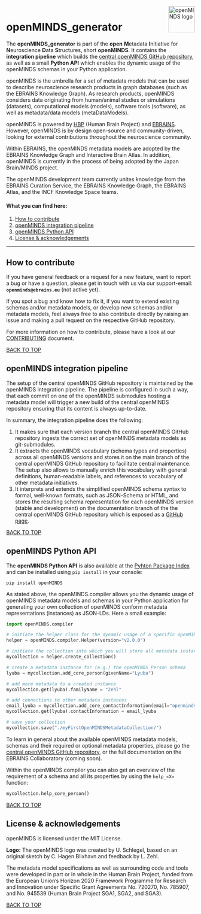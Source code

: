 <a href="https://github.com/HumanBrainProject/openMINDS/blob/main/img/openMINDS_generator_logo.png">
    <img src="https://github.com/HumanBrainProject/openMINDS/blob/main/img/openMINDS_generator_logo.png" alt="openMINDS logo" title="openMINDS" align="right" height="70" />
</a>

# openMINDS_generator <a name="welcome"/>

The **openMINDS_generator** is part of the **open** **M**etadata **I**nitiative for **N**euroscience **D**ata **S**tructures, short **openMINDS**. It contains the **integration pipeline** which builds the [central openMINDS GitHub repository](https://github.com/HumanBrainProject/openMINDS), as well as a small **Python API** which enables the dynamic usage of the openMINDS schemas in your Python application. 

openMINDS is the umbrella for a set of metadata models that can be used to describe neuroscience research products in graph databases (such as the EBRAINS Knowledge Graph). As research products, openMINDS considers data originating from human/animal studies or simulations (datasets), computational models (models), software tools (software), as well as metadata/data models (metaDataModels).

openMINDS is powered by [HBP](https://www.humanbrainproject.eu) (Human Brain Project) and [EBRAINS](https://ebrains.eu/). However, openMINDS is by design open-source and community-driven, looking for external contributions throughout the neuroscience community. 

Within EBRAINS, the openMINDS metadata models are adopted by the EBRAINS Knowledge Graph and Interactive Brain Atlas. In addition, openMINDS is currently in the process of being adopted by the Japan Brain/MINDS project.

The openMINDS development team currently unites knowledge from the EBRAINS Curation Service, the EBRAINS Knowledge Graph, the EBRAINS Atlas, and the INCF Knowledge Space teams. 

#### What you can find here:
1. [How to contribute](#how-to-contribute) 
2. [openMINDS integration pipeline](#integration-pipeline)
3. [openMINDS Python API](#python-api)
4. [License & acknowledgements](#license-and-acknowledgements)

---

## How to contribute <a name="how-to-contribute"/>

If you have general feedback or a request for a new feature, want to report a bug or have a question, please get in touch with us via our support-email: **`openminds@ebrains.eu`** (not active yet). 

If you spot a bug and know how to fix it, if you want to extend existing schemas and/or metadata models, or develop new schemas and/or metadata models, feel always free to also contribute directly by raising an issue and making a pull request on the respective GitHub repository. 

For more information on how to contribute, please have a look at our [CONTRIBUTING](./CONTRIBUTING.md) document.

[BACK TO TOP](#welcome)

## openMINDS integration pipeline  <a name="integration-pipeline"/>

The setup of the central openMINDS GitHub repository is maintained by the openMINDS integration pipeline. The pipeline is configured in such a way, that each commit on one of the openMINDS submodules hosting a metadata model will trigger a new build of the central openMINDS repository ensuring that its content is always up-to-date. 

In summary, the integration pipeline does the following:
1. It makes sure that each version branch the central openMINDS GitHub repository ingests the correct set of openMINDS metadata models as git-submodules. 
2. It extracts the openMINDS vocabulary (schema types and properties) across all openMINDS versions and stores it on the main branch of the central openMINDS GitHub repository to facilitate central maintenance. The setup also allows to manually enrich this vocabulary with general definitions, human-readable labels, and references to vocabulary of other metadata initiatives.
3. It interprets and extends the simplified openMINDS schema syntax to formal, well-known formats, such as JSON-Schema or HTML, and stores the resulting schema representation for each openMINDS version (stable and development) on the documentation branch of the the central openMINDS GitHub repository which is exposed as a [GitHub page](https://humanbrainproject.github.io/openMINDS/).


[BACK TO TOP](#welcome)

## openMINDS Python API <a name="python-api"/>

The **openMINDS Python API** is also available at the [Pyhton Package Index](https://pypi.org/project/openMINDS/) and can be installed using `pip install` in your console:

```console
pip install openMINDS
```

As stated above, the openMINDS.compiler allows you the dynamic usage of openMINDS metadata models and schemas in your Python application for generating your own collection of openMINDS conform metadata representations (instances) as JSON-LDs. Here a small example:

```python
import openMINDS.compiler

# initiate the helper class for the dynamic usage of a specific openMINDS version
helper = openMINDS.compiler.Helper(version="v2.0.0")

# initiate the collection into which you will store all metadata instances
mycollection = helper.create_collection()

# create a metadata instance for (e.g.) the openMINDS Person schema
lyuba = mycollection.add_core_person(givenName="Lyuba")

# add more metadata to a created instance
mycollection.get(lyuba).familyName = "Zehl"

# add connections to other metadata instances
email_lyuba = mycollection.add_core_contactInformation(email="openminds@ebrains.eu")
mycollection.get(lyuba).contactInformation = email_lyuba

# save your collection
mycollection.save("./myFirstOpenMINDSMetadataCollection/")
```

To learn in general about the available openMINDS metadata models, schemas and their required or optional metadata properties, please go the [central openMINDS GitHub repository](https://github.com/HumanBrainProject/openMINDS), or the full documentation on the EBRAINS Collaboratory (coming soon).

Within the openMINDS.compiler you can also get an overview of the requirement of a schema and all its properties by using the `help_«X»` function:

```python
mycollection.help_core_person()
```

[BACK TO TOP](#welcome)

## License & acknowledgements <a name="license-and-acknowledgements"/>

openMINDS is licensed under the MIT License.

**Logo:** The openMINDS logo was created by U. Schlegel, based on an original sketch by C. Hagen Blixhavn and feedback by L. Zehl.

The metadata model specifications as well as surrounding code and tools were developed in part or in whole in the Human Brain Project, funded from the European Union’s Horizon 2020 Framework Programme for Research and Innovation under Specific Grant Agreements No. 720270, No. 785907, and No. 945539 (Human Brain Project SGA1, SGA2, and SGA3).

[BACK TO TOP](#welcome)
